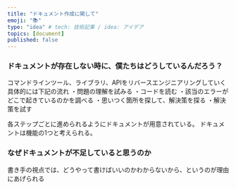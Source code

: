 ```yaml
---
title: "ドキュメント作成に関して"
emoji: "📚"
type: "idea" # tech: 技術記事 / idea: アイデア
topics: [document]
published: false
---
```


### ドキュメントが存在しない時に、僕たちはどうしているんだろう？
コマンドラインツール、ライブラリ、APIをリバースエンジニアリングしていく
具体的には下記の流れ
・問題の理解を試みる
・コードを読む
・該当のエラーがどこで起きているのかを調べる
・思いつく箇所を探して、解決策を探る
・解決策を試す

各ステップごとに進められるようにドキュメントが用意されている。
ドキュメントは機能の1つと考えられる。

### なぜドキュメントが不足していると思うのか
書き手の視点では、どうやって書けばいいのかわからないから、というのが理由にあげられる

